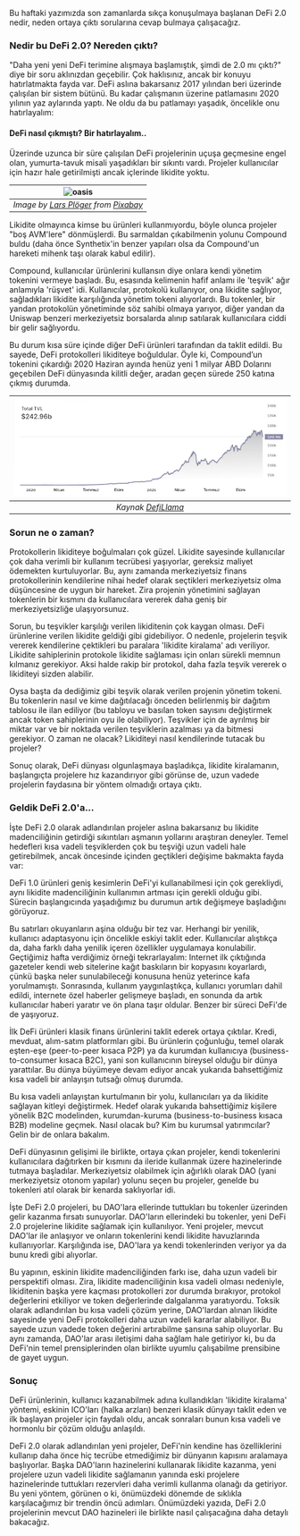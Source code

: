 Bu haftaki yazımızda son zamanlarda sıkça konuşulmaya başlanan DeFi 2.0 nedir, neden ortaya çıktı sorularına cevap bulmaya çalışacağız. 

### Nedir bu DeFi 2.0? Nereden çıktı?

"Daha yeni yeni DeFi terimine alışmaya başlamıştık, şimdi de 2.0 mı çıktı?" diye bir soru aklınızdan geçebilir. Çok haklısınız, ancak bir konuyu hatırlatmakta fayda var. DeFi aslına bakarsanız 2017 yılından beri üzerinde çalışılan bir sistem bütünü. Bu kadar çalışmanın üzerine patlamasını 2020 yılının yaz aylarında yaptı. Ne oldu da bu patlamayı yaşadık, öncelikle onu hatırlayalım:

#### DeFi nasıl çıkmıştı? Bir hatırlayalım.. 

Üzerinde uzunca bir süre çalışılan DeFi projelerinin uçuşa geçmesine engel olan, yumurta-tavuk misali yaşadıkları bir sıkıntı vardı. Projeler kullanıcılar için hazır hale getirilmişti ancak içlerinde likidite yoktu. 

| ![oasis](/assets/aoasis-1288359_800.jpg)|
|:--:| 
| *Image by [Lars Plöger](https://pixabay.com/users/aenigmatis-3d-1894940/) from [Pixabay](https://pixabay.com/)*|

Likidite olmayınca kimse bu ürünleri kullanmıyordu, böyle olunca projeler "boş AVM'lere" dönmüşlerdi. Bu sarmaldan çıkabilmenin yolunu Compound buldu (daha önce Synthetix'in benzer yapıları olsa da Compound'un hareketi mihenk taşı olarak kabul edilir). 

Compound, kullanıcılar ürünlerini kullansın diye onlara kendi yönetim tokenini vermeye başladı. Bu, esasında kelimenin hafif anlamı ile 'teşvik' ağır anlamıyla 'rüşvet' idi.  Kullanıcılar, protokolü kullanıyor, ona likidite sağlıyor, sağladıkları likidite karşılığında yönetim tokeni alıyorlardı. Bu tokenler, bir yandan protokolün yönetiminde söz sahibi olmaya yarıyor, diğer yandan da Uniswap benzeri merkeziyetsiz borsalarda alınıp satılarak kullanıcılara ciddi bir gelir sağlıyordu. 

Bu durum kısa süre içinde diğer DeFi ürünleri tarafından da taklit edildi. Bu sayede, DeFi protokolleri likiditeye boğuldular.  Öyle ki, Compound’un tokenini çıkardığı 2020 Haziran ayında henüz yeni 1 milyar ABD Dolarını geçebilen DeFi dünyasında kilitli değer, aradan geçen sürede 250 katına çıkmış durumda.

| ![TVL](/assets/TVL_DefiLlama211206_800.png)|
|:--:| 
| *Kaynak [DefiLlama](https://defillama.com)*|

### Sorun ne o zaman?

Protokollerin likiditeye boğulmaları çok güzel. Likidite sayesinde kullanıcılar çok daha verimli bir kullanım tecrübesi yaşıyorlar, gereksiz maliyet ödemekten kurtuluyorlar. Bu, aynı zamanda merkeziyetsiz finans protokollerinin kendilerine nihai hedef olarak seçtikleri merkeziyetsiz olma düşüncesine de uygun bir hareket. Zira projenin yönetimini sağlayan tokenlerin bir kısmını da kullanıcılara vererek daha geniş bir merkeziyetsizliğe ulaşıyorsunuz. 

Sorun, bu teşvikler karşılığı verilen likiditenin çok kaygan olması. DeFi ürünlerine verilen likidite geldiği gibi gidebiliyor.  O nedenle, projelerin teşvik vererek kendilerine çektikleri bu paralara 'likidite kiralama' adı veriliyor. Likidite sahiplerinin protokole likidite sağlaması için onları sürekli memnun kılmanız gerekiyor. Aksi halde rakip bir protokol, daha fazla teşvik vererek o likiditeyi sizden alabilir. 

Oysa başta da dediğimiz gibi teşvik olarak verilen projenin yönetim tokeni. Bu tokenlerin nasıl ve kime dağıtılacağı  önceden belirlenmiş bir dağıtım tablosu ile ilan ediliyor (bu tabloyu ve basılan token sayısını değiştirmek ancak token sahiplerinin oyu ile olabiliyor). Teşvikler için de ayrılmış bir miktar var ve bir noktada verilen teşviklerin azalması ya da bitmesi gerekiyor. O zaman ne olacak? Likiditeyi nasıl kendilerinde tutacak bu projeler? 

Sonuç olarak, DeFi dünyası olgunlaşmaya başladıkça, likidite kiralamanın, başlangıçta projelere hız kazandırıyor gibi görünse de, uzun vadede projelerin faydasına  bir yöntem olmadığı ortaya çıktı.

### Geldik DeFi 2.0'a... 

İşte DeFi 2.0 olarak adlandırılan projeler aslına bakarsanız bu likidite madenciliğinin getirdiği sıkıntıları aşmanın yollarını araştıran deneyler. Temel hedefleri kısa vadeli teşviklerden çok bu teşviği uzun vadeli hale getirebilmek, ancak öncesinde  içinden geçtikleri değişime bakmakta fayda var: 

DeFi 1.0 ürünleri geniş kesimlerin DeFi'yi kullanabilmesi için çok gerekliydi, aynı likidite madenciliğinin kullanımın artması için gerekli olduğu gibi. Sürecin başlangıcında yaşadığımız bu durumun artık değişmeye başladığını görüyoruz. 

Bu satırları okuyanların aşina olduğu bir tez var. Herhangi bir yenilik, kullanıcı adaptasyonu için öncelikle eskiyi taklit eder. Kullanıcılar alıştıkça da, daha farklı daha yenilik içeren özellikler uygulamaya konulabilir. Geçtiğimiz hafta verdiğimiz örneği tekrarlayalım: Internet ilk çıktığında gazeteler kendi web sitelerine kağıt baskıların bir kopyasını koyarlardı, çünkü başka neler sunulabileceği konusuna henüz yeterince kafa yorulmamıştı. Sonrasında, kullanım yaygınlaştıkça, kullanıcı yorumları dahil edildi, internete özel haberler gelişmeye başladı, en sonunda da artık kullanıcılar haberi yaratır ve ön plana taşır oldular. Benzer bir süreci DeFi'de de yaşıyoruz.

İlk DeFi ürünleri klasik finans ürünlerini taklit ederek ortaya çıktılar. Kredi, mevduat, alım-satım platformları gibi. Bu ürünlerin çoğunluğu, temel olarak eşten-eşe (peer-to-peer kısaca P2P) ya da kurumdan kullanıcıya (business-to-consumer kısaca B2C), yani son kullanıcının bireysel olduğu bir dünya yarattılar. Bu dünya büyümeye devam ediyor ancak yukarıda bahsettiğimiz kısa vadeli bir anlayışın tutsağı olmuş durumda. 

Bu kısa vadeli anlayıştan kurtulmanın bir yolu, kullanıcıları ya da likidite sağlayan kitleyi değiştirmek. Hedef olarak yukarıda bahsettiğimiz kişilere yönelik B2C modelinden, kurumdan-kuruma (business-to-business kısaca B2B) modeline geçmek. Nasıl olacak bu? Kim bu kurumsal yatırımcılar? Gelin bir de onlara bakalım.

DeFi dünyasının gelişimi ile birlikte, ortaya çıkan projeler, kendi tokenlerini kullanıcılara dağıtırken bir kısmını da ileride kullanmak üzere hazinelerinde tutmaya başladılar.  Merkeziyetsiz olabilmek için ağırlıklı olarak DAO (yani merkeziyetsiz otonom yapılar) yolunu seçen bu projeler, genelde bu tokenleri atıl olarak bir kenarda saklıyorlar idi. 

İşte DeFi 2.0 projeleri, bu DAO'lara ellerinde tuttukları bu tokenler üzerinden gelir kazanma fırsatı sunuyorlar.  DAO'ların ellerindeki bu tokenler, yeni DeFi 2.0 projelerine likidite sağlamak için kullanılıyor. Yeni projeler, mevcut DAO'lar ile anlaşıyor ve onların tokenlerini kendi likidite havuzlarında kullanıyorlar. Karşılığında ise, DAO'lara ya kendi tokenlerinden veriyor ya da bunu kredi gibi alıyorlar. 

Bu yapının, eskinin likidite madenciliğinden farkı ise, daha uzun vadeli bir perspektifi olması. Zira, likidite madenciliğinin kısa vadeli olması nedeniyle, likiditenin başka yere kaçması protokolleri zor durumda bırakıyor, protokol değerlerini etkiliyor ve token değerlerinde dalgalanma yaratıyordu. Toksik olarak adlandırılan bu kısa vadeli çözüm yerine, DAO'lardan alınan likidite sayesinde yeni DeFi protokolleri daha uzun vadeli kararlar alabiliyor. Bu sayede uzun vadede token değerini artırabilme şansına sahip oluyorlar. Bu aynı zamanda, DAO'lar arası iletişimi daha sağlam hale getiriyor ki, bu da DeFi'nin temel prensiplerinden olan birlikte uyumlu çalışabilme prensibine de gayet uygun.  

### Sonuç
DeFi ürünlerinin, kullanıcı kazanabilmek adına kullandıkları 'likidite kiralama' yöntemi, eskinin ICO'ları (halka arzları)  benzeri klasik dünyayı taklit eden ve ilk başlayan projeler için faydalı oldu, ancak sonraları bunun kısa vadeli ve hormonlu bir çözüm olduğu anlaşıldı.

DeFi 2.0 olarak adlandırılan yeni projeler, DeFi'nin kendine has özelliklerini kullanıp daha önce hiç tecrübe etmediğimiz bir dünyanın kapısını aralamaya başlıyorlar. Başka DAO'ların hazinelerini kullanarak likidite kazanma, yeni projelere uzun vadeli likidite sağlamanın yanında eski projelere hazinelerinde tuttukları rezervleri daha verimli kullanma olanağı da getiriyor. Bu yeni yöntem, görünen o ki, önümüzdeki dönemde de sıklıkla karşılacağımız bir trendin öncü adımları. Önümüzdeki yazıda, DeFi 2.0 projelerinin mevcut DAO hazineleri ile birlikte nasıl çalışacağına daha detaylı bakacağız. 
